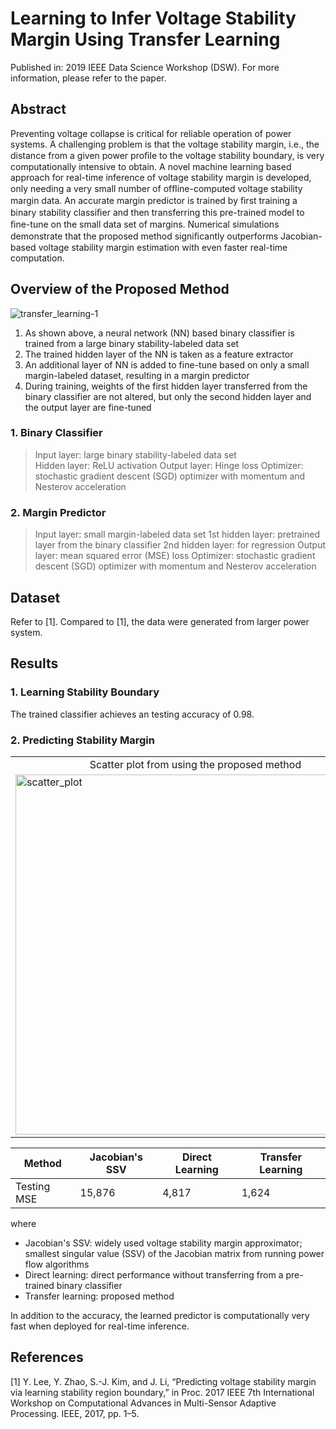 # Learning to Infer Voltage Stability Margin Using Transfer Learning
Published in: 2019 IEEE Data Science Workshop (DSW). For more information, please refer to the paper.

## Abstract
Preventing voltage collapse is critical for reliable operation of power systems. A challenging problem is that the voltage stability margin, i.e., the distance from a given power proﬁle to the voltage stability boundary, is very computationally intensive to obtain. A novel machine learning based approach for real-time inference of voltage stability margin is developed, only needing a very small number of ofﬂine-computed voltage stability margin data. An accurate margin predictor is trained by ﬁrst training a binary stability classiﬁer and then transferring this pre-trained model to ﬁne-tune on the small data set of margins. Numerical simulations demonstrate that the proposed method signiﬁcantly outperforms Jacobian-based voltage stability margin estimation with even faster real-time computation.

## Overview of the Proposed Method
![transfer_learning-1](https://user-images.githubusercontent.com/67979833/87365130-708d2380-c543-11ea-85fc-a57aff6357e2.png)
1. As shown above, a neural network (NN) based binary classifier is trained from a large binary stability-labeled data set
2. The trained hidden layer of the NN is taken as a feature extractor
3. An additional layer of NN is added to fine-tune based on only a small margin-labeled dataset, resulting in a margin predictor
4. During training, weights of the first hidden layer transferred from the binary classifier are not altered, but only the second hidden layer and the output layer are fine-tuned

### 1. Binary Classifier
> Input layer: large binary stability-labeled data set  
> Hidden layer: ReLU activation
> Output layer: Hinge loss
> Optimizer: stochastic gradient descent (SGD) optimizer with momentum and Nesterov acceleration

### 2. Margin Predictor
> Input layer: small margin-labeled data set
> 1st hidden layer: pretrained layer from the binary classifier
> 2nd hidden layer: for regression
> Output layer: mean squared error (MSE) loss
> Optimizer: stochastic gradient descent (SGD) optimizer with momentum and Nesterov acceleration

## Dataset
Refer to [1]. Compared to [1], the data were generated from larger power system.

## Results
### 1. Learning Stability Boundary
The trained classifier achieves an testing accuracy of 0.98.

### 2. Predicting Stability Margin
<table align='center'>
<tr align='center'>
<td> Scatter plot from using the proposed method </td>
<td> Scatter plot from using Jacobian's SSVs </td>
</tr>
<tr>
<td><img width="576" alt="scatter_plot" src="https://user-images.githubusercontent.com/67979833/87362688-53555680-c53d-11ea-8718-9d265b8195cd.jpg">
<td><img width="576" alt="scatter_plot_Jacobian" src="https://user-images.githubusercontent.com/67979833/87362687-53555680-c53d-11ea-9825-58e18d83bf46.jpg">
</tr>
</table>

Method | Jacobian's SSV | Direct Learning | Transfer Learning
---- | ---- | ---- | ----
Testing MSE | 15,876 | 4,817 | 1,624
where
* Jacobian's SSV: widely used voltage stability margin approximator; smallest singular value (SSV) of the Jacobian matrix from running power flow algorithms  
* Direct learning: direct performance without transferring from a pre-trained binary classifier
* Transfer learning: proposed method

In addition to the accuracy, the learned predictor is computationally very fast when deployed for real-time inference.

## References
[1] Y. Lee, Y. Zhao, S.-J. Kim, and J. Li, “Predicting voltage stability margin via learning stability region boundary,” in Proc. 2017 IEEE 7th International Workshop on Computational Advances in Multi-Sensor Adaptive Processing. IEEE, 2017, pp. 1–5.

